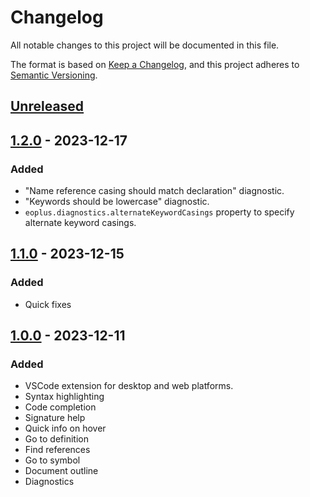 # Changelog

All notable changes to this project will be documented in this file.

The format is based on [Keep a Changelog](https://keepachangelog.com/en/1.0.0/),
and this project adheres to [Semantic Versioning](https://semver.org/spec/v2.0.0.html).

## [Unreleased]

## [1.2.0] - 2023-12-17

### Added

- "Name reference casing should match declaration" diagnostic.
- "Keywords should be lowercase" diagnostic.
- `eoplus.diagnostics.alternateKeywordCasings` property to specify alternate keyword casings.

## [1.1.0] - 2023-12-15

### Added

- Quick fixes

## [1.0.0] - 2023-12-11

### Added

- VSCode extension for desktop and web platforms.
- Syntax highlighting
- Code completion
- Signature help
- Quick info on hover
- Go to definition
- Find references
- Go to symbol
- Document outline
- Diagnostics

[Unreleased]: https://github.com/cirras/vscode-eoplus/compare/v1.2.0...HEAD
[1.2.0]: https://github.com/cirras/vscode-eoplus/compare/v1.1.0...v1.2.0
[1.1.0]: https://github.com/cirras/vscode-eoplus/compare/v1.0.0...v1.1.0
[1.0.0]: https://github.com/cirras/vscode-eoplus/releases/tag/v1.0.0
